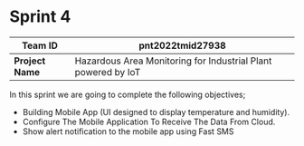 # Sprint 4


|**Team ID**  | pnt2022tmid27938 |
|--|--|
| **Project Name** | Hazardous Area Monitoring for Industrial Plant powered by IoT|

In this sprint we are going to complete the following objectives;

 - Building Mobile App (UI designed to display temperature and humidity).
 - Configure The Mobile Application To Receive The Data From Cloud.
 - Show alert notification to the mobile app using Fast SMS
